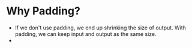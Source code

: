 # Why Padding?
* If we don't use padding, we end up shrinking the size of output. With padding, we can keep input and output as the same size.
* 